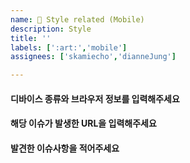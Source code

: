 ```yaml
---
name: 🎨 Style related (Mobile)
description: Style
title: ''
labels: [':art:','mobile']
assignees: ['skamiecho','dianneJung']

---
```


#### 디바이스 종류와 브라우저 정보를 입력해주세요

<!-- 
ex) IphoneSE2-Safari
-->


#### 해당 이슈가 발생한 URL을 입력해주세요
<!-- 
ex) https://klaybay.io/games
-->


#### 발견한 이슈사항을 적어주세요
<!-- (이미 고쳐졌을 수 있습니다. On a Mac 이라면 Shift+Command+R로 새로 고침후에 재시도해도 동일한 현상이 발생하는지 확인해주세요.) -->

<!-- 재연을 위한 순서대로 결과까지 알려주시고, 기대하는 작동 결과를 알려주면 더 좋습니다.   -->

